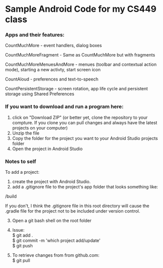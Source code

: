 # Sample Android Code for my CS449 class

<h3>Apps and their features:</h3>

CountMuchMore - event handlers, dialog boxes

CountMuchMoreFragment - Same as CountMuchMore but with fragments

CountMuchMoreMenuesAndMore - menues (toolbar and contextual action mode), starting a new activty, start screen icon

CountAloud - preferences and text-to-speech

CountPersistentStorage - screen rotation, app life cycle and persistent storage using Shared Preferences

<h3>If you want to download and run a program here:</h3>

1. click on "Download ZIP" (or better yet, clone the repository to your compture. If you clone you can pull changes and always have the latest projects on your computer)
2. Unzip the file
3. Copy the folder for the project you want to your Android Studio projects folder
4. Open the project in Android Studio

<h3>Notes to self</h3>

To add a project:

1. create the project with Android Studio.
2. add a .gitignore file to the project's app folder that looks something like:

/build

If you don't, I think the .gitignore file in this root directory will cause the .gradle file for the project not to be included under version control.

3. Open a git bash shell on the root folder

4. Issue:<br/>
   $ git add .<br/>
   $ git commit -m 'which project add/update'<br/>
   $ git push<br/>

5. To retrieve changes from from github.com:<br/>
   $ git pull

